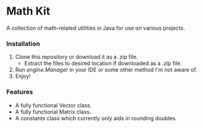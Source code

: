# Math Kit
A collection of math-related utilities in Java for use on various projects.

### Installation
1. Clone this repository or download it as a .zip file.
   * Extract the files to desired location if downloaded as a .zip file.
2. Run *engine.Manager* in your IDE or some other method I'm not aware of.
3. Enjoy!

### Features
- A fully functional Vector class.
- A fully functional Matrix class.
- A constants class which currently only aids in rounding doubles.

